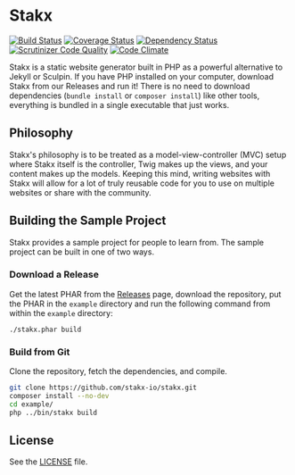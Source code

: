 # Stakx

[![Build Status](https://travis-ci.org/stakx-io/stakx.svg?branch=master)](https://travis-ci.org/stakx-io/stakx)
[![Coverage Status](https://coveralls.io/repos/github/stakx-io/stakx/badge.svg?branch=master)](https://coveralls.io/github/stakx-io/stakx?branch=master)
[![Dependency Status](https://www.versioneye.com/user/projects/57b8ba4e090d4d0039befe69/badge.svg?style=flat-square)](https://www.versioneye.com/user/projects/57b8ba4e090d4d0039befe69)
[![Scrutinizer Code Quality](https://scrutinizer-ci.com/g/stakx-io/stakx/badges/quality-score.png?b=master)](https://scrutinizer-ci.com/g/stakx-io/stakx/?branch=master)
[![Code Climate](https://codeclimate.com/github/stakx-io/stakx/badges/gpa.svg)](https://codeclimate.com/github/stakx-io/stakx)

Stakx is a static website generator built in PHP as a powerful alternative to Jekyll or Sculpin. If you have PHP installed on your computer, download Stakx from our Releases and run it! There is no need to download dependencies (`bundle install` or `composer install`) like other tools, everything is bundled in a single executable that just works.

## Philosophy

Stakx's philosophy is to be treated as a model-view-controller (MVC) setup where Stakx itself is the controller, Twig makes up the views, and your content makes up the models. Keeping this mind, writing websites with Stakx will allow for a lot of truly reusable code for you to use on multiple websites or share with the community.

## Building the Sample Project

Stakx provides a sample project for people to learn from. The sample project can be built in one of two ways.

### Download a Release

Get the latest PHAR from the [Releases](https://github.com/stakx-io/stakx/releases) page, download the repository, put the PHAR in the `example` directory and run the following command from within the `example` directory:

```
./stakx.phar build
```

### Build from Git

Clone the repository, fetch the dependencies, and compile.

```bash
git clone https://github.com/stakx-io/stakx.git
composer install --no-dev
cd example/
php ../bin/stakx build
```

## License

See the [LICENSE](https://github.com/stakx-io/stakx/blob/master/LICENSE.md) file.
